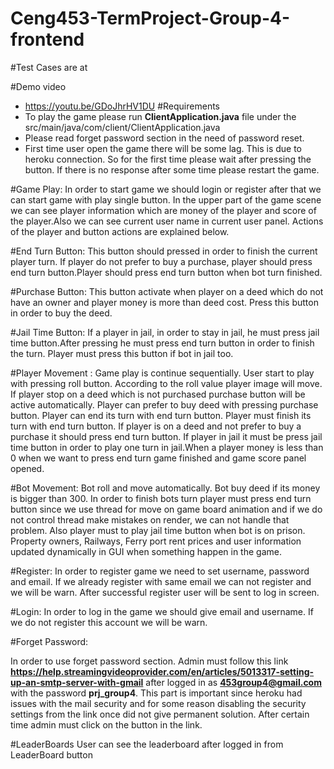# Ceng453-TermProject-Group-4-frontend


#Test Cases are at 


#Demo video
* https://youtu.be/GDoJhrHV1DU
#Requirements
* To play the game please run **ClientApplication.java** file under the src/main/java/com/client/ClientApplication.java
* Please read forget password section in the need of password reset.
* First time user open the game there will be some lag. This is due to heroku connection. So for the first time please wait after pressing the button. If there is no response after some time please restart the game.

#Game Play:
In order to start game we should login or register after that we can start game with play single button. In the upper part of the game scene we can see player information which are money of the player and score of the player.Also we can see current user name in current user panel. Actions of the player and button actions are explained below.


#End Turn Button: 
This button should pressed in order to finish the current player turn. If player do not prefer to buy a purchase, player should press end turn button.Player should press end turn button when bot turn finished.

#Purchase Button: 
This button activate when player on a deed which do not have an owner and player money is more than deed cost. Press this button in order to buy the deed.

#Jail Time Button: 
If a player in jail, in order to stay in jail, he must press jail time button.After pressing he must press end turn button in order to finish the turn. Player must press this button if bot in jail too.

#Player Movement :
Game play is continue sequentially. User start to play with pressing roll button. According to the roll value player image will move. If player stop on a deed which is not purchased purchase button will be active automatically. Player can prefer to buy deed with pressing purchase button. Player can end its turn with end turn button. Player must finish its turn with end turn button. If player is on a deed and not prefer to buy a purchase it should press end turn button. If player in jail it must be press jail time button in order to play one turn in jail.When a player money is less than 0 when we want to press end turn game finished and game score panel opened.

#Bot Movement:
Bot roll and move automatically. Bot buy deed if its money is bigger than 300. In order to finish bots turn player must press end turn button since we use thread for move on game board animation and if we do not control thread make mistakes on render, we can not handle that problem. Also player must to play jail time button when bot is on prison. Property owners, Railways, Ferry port rent prices and user information updated dynamically in GUI when something happen in the game.


#Register:
In order to register game we need to set username, password and email. If we already register with same email we can not register and we will be warn.
After successful register user will be sent to log in screen.

#Login:
In order to log in the game we should give email and username. If we do not register this account  we will be warn.

#Forget Password:


In order to use forget password section. Admin must follow this link **https://help.streamingvideoprovider.com/en/articles/5013317-setting-up-an-smtp-server-with-gmail** after logged in as **453group4@gmail.com** with the password **prj_group4**. This part is important since heroku had issues with the mail security and for some reason disabling the security settings from the link once did not give permanent solution.
After certain time admin must click on the button in the link.

#LeaderBoards
User can see the leaderboard after logged in from LeaderBoard button